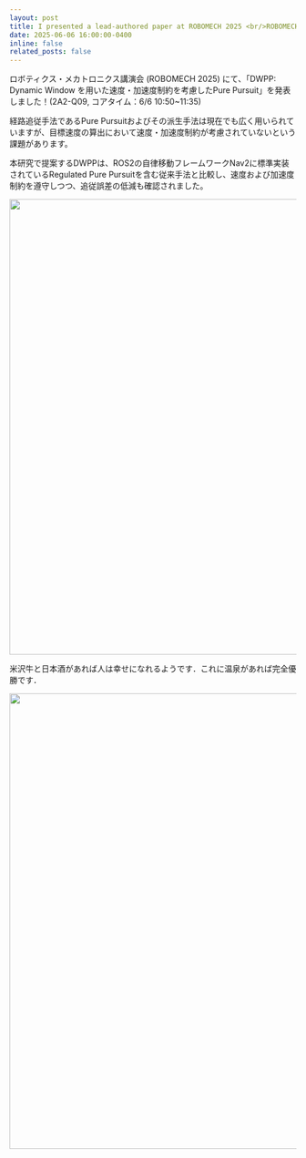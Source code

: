 ```yaml
---
layout: post
title: I presented a lead-authored paper at ROBOMECH 2025 <br/>ROBOMECH 2025で主著一件のポスター発表をしました
date: 2025-06-06 16:00:00-0400
inline: false
related_posts: false
---
```


ロボティクス・メカトロニクス講演会 (ROBOMECH 2025) にて、「DWPP: Dynamic Window を用いた速度・加速度制約を考慮したPure Pursuit」を発表しました！(2A2-Q09, コアタイム：6/6 10:50~11:35)

経路追従手法であるPure Pursuitおよびその派生手法は現在でも広く用いられていますが、目標速度の算出において速度・加速度制約が考慮されていないという課題があります。

本研究で提案するDWPPは、ROS2の自律移動フレームワークNav2に標準実装されているRegulated Pure Pursuitを含む従来手法と比較し、速度および加速度制約を遵守しつつ、追従誤差の低減も確認されました。

<img src='../../assets/img/news/robomech2025.gif' width="800">

米沢牛と日本酒があれば人は幸せになれるようです．これに温泉があれば完全優勝です．

<img src='../../assets/img/news/robomech2025_beef.jpg' width="800">

